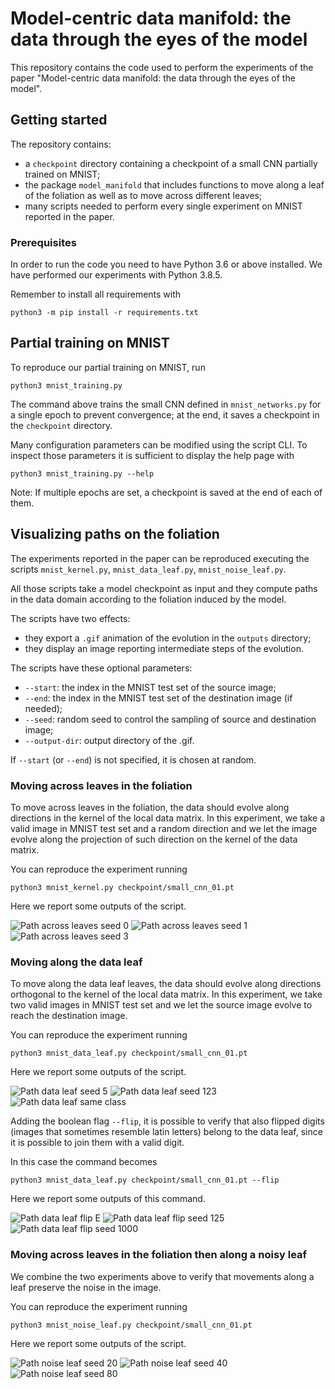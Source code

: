 # Model-centric data manifold: the data through the eyes of the model

This repository contains the code used to perform the experiments of the paper 
"Model-centric data manifold: the data through the eyes of the model".

## Getting started

The repository contains:
- a `checkpoint` directory containing a checkpoint of a small CNN partially trained
on MNIST;
- the package `model_manifold` that includes functions to move along a leaf
of the foliation as well as to move across different leaves;
- many scripts needed to perform every single experiment on MNIST reported in the paper.

### Prerequisites

In order to run the code you need to have Python 3.6 or above installed.
We have performed our experiments with Python 3.8.5.

Remember to install all requirements with
```
python3 -m pip install -r requirements.txt
```

## Partial training on MNIST

To reproduce our partial training on MNIST, run
```
python3 mnist_training.py
```

The command above trains the small CNN defined in `mnist_networks.py` for a single epoch
to prevent convergence; at the end, it saves a checkpoint in the
`checkpoint` directory.

Many configuration parameters can be modified using the script CLI.
To inspect those parameters it is sufficient to display the help page with  
```
python3 mnist_training.py --help
```

Note: If multiple epochs are set, a checkpoint is saved at the end of each of them.

## Visualizing paths on the foliation

The experiments reported in the paper can be reproduced executing the scripts
`mnist_kernel.py`, `mnist_data_leaf.py`, `mnist_noise_leaf.py`.

All those scripts take a model checkpoint as input and they compute
paths in the data domain according to the foliation induced by the model.

The scripts have two effects:
- they export a `.gif` animation of the evolution in the `outputs` directory;
- they display an image reporting intermediate steps of the evolution.

The scripts have these optional parameters:
- `--start`: the index in the MNIST test set of the source image;
- `--end`: the index in the MNIST test set of the destination image (if needed);
- `--seed`: random seed to control the sampling of source and destination image;
- `--output-dir`: output directory of the .gif.

If `--start` (or `--end`) is not specified, it is chosen at random.

### Moving across leaves in the foliation

To move across leaves in the foliation, the data should evolve along
directions in the kernel of the local data matrix.
In this experiment, we take a valid image in MNIST test set and a random
direction and we let the image evolve along the projection of such direction
on the kernel of the data matrix.

You can reproduce the experiment running
```
python3 mnist_kernel.py checkpoint/small_cnn_01.pt 
```

Here we report some outputs of the script.

![Path across leaves seed 0](outputs/06311_noise.gif)
![Path across leaves seed 1](outputs/02201_noise.gif)
![Path across leaves seed 3](outputs/03898_noise.gif)

### Moving along the data leaf

To move along the data leaf leaves, the data should evolve along
directions orthogonal to the kernel of the local data matrix.
In this experiment, we take two valid images in MNIST test set and 
we let the source image evolve to reach the destination image.

You can reproduce the experiment running
```
python3 mnist_data_leaf.py checkpoint/small_cnn_01.pt 
```

Here we report some outputs of the script.

![Path data leaf seed 5](outputs/04185_05874.gif)
![Path data leaf seed 123](outputs/00857_04385.gif)
![Path data leaf same class](outputs/03898_09709.gif)

Adding the boolean flag `--flip`, it is possible to verify that also
flipped digits (images that sometimes resemble latin letters)
belong to the data leaf, since it is possible to join them with a valid digit.

In this case the command becomes 
```
python3 mnist_data_leaf.py checkpoint/small_cnn_01.pt --flip
```

Here we report some outputs of this command.

![Path data leaf flip E](outputs/06349_flip_07001.gif)
![Path data leaf flip seed 125](outputs/03978_flip_03645.gif)
![Path data leaf flip seed 1000](outputs/02715_flip_08760.gif)

### Moving across leaves in the foliation then along a noisy leaf

We combine the two experiments above to verify that movements
along a leaf preserve the noise in the image.

You can reproduce the experiment running
```
python3 mnist_noise_leaf.py checkpoint/small_cnn_01.pt 
```

Here we report some outputs of the script.

![Path noise leaf seed 20](outputs/02477_noise_04257.gif)
![Path noise leaf seed 40](outputs/09494_noise_08584.gif)
![Path noise leaf seed 80](outputs/08878_noise_06894.gif)

